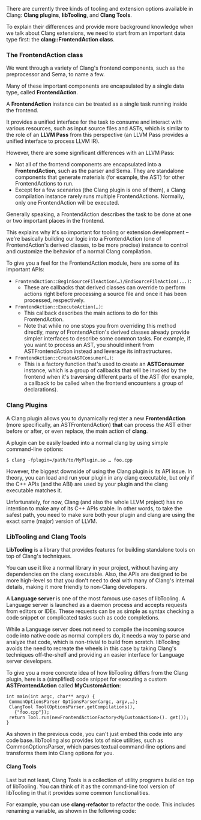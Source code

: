 There are currently three kinds of tooling and extension options available in Clang: **Clang plugins**, **libTooling**, and **Clang Tools**.

To explain their differences and provide more background knowledge when we talk about Clang extensions, we need to start from an important data type first: the **clang::FrontendAction class**.
### The FrontendAction class
We went through a variety of Clang's frontend components, such as the preprocessor and Sema, to name a few.

Many of these important components are encapsulated by a single data type, called **FrontendAction**.

A **FrontendAction** instance can be treated as a single task running inside the frontend.

It provides a unified interface for the task to consume and interact with various resources, such as input source files and ASTs, which is similar to the role of an **LLVM Pass** from this perspective (an LLVM Pass provides a unified interface to process LLVM IR).


However, there are some significant differences with an LLVM Pass:
- Not all of the frontend components are encapsulated into a **FrontendAction**, such as the parser and Sema. They are standalone components that generate materials (for example, the AST) for other FrontendActions to run.
- Except for a few scenarios (the Clang plugin is one of them), a Clang compilation instance rarely runs multiple FrontendActions. Normally, only one FrontendAction will be executed.

Generally speaking, a FrontendAction describes the task to be done at one or two important places in the frontend.

This explains why it's so important for tooling or extension development – we're basically building our logic into a FrontendAction (one of FrontendAction's derived classes, to be more precise) instance to control and customize the behavior of a normal Clang compilation.

To give you a feel for the FrontendAction module, here are some of its important APIs:
- `FrontendAction::BeginSourceFileAction(…)/EndSourceFileAction(...)`:
	- These are callbacks that derived classes can override to perform actions right before processing a source file and once it has been processed, respectively.
- `FrontendAction::ExecuteAction(…)`:
	- This callback describes the main actions to do for this FrontendAction. 
	-  Note that while no one stops you from overriding this method directly, many of FrontendAction's derived classes already provide simpler interfaces to describe some common tasks. For example, if you want to process an AST, you should inherit from ASTFrontendAction instead and leverage its infrastructures.
- `FrontendAction::CreateASTConsumer(…)`:
	- This is a factory function that's used to create an **ASTConsumer** instance, which is a group of callbacks that will be invoked by the frontend when it's traversing different parts of the AST (for example, a callback to be called when the frontend encounters a group of declarations).

### Clang Plugins
A Clang plugin allows you to dynamically register a new **FrontendAction** (more specifically, an ASTFrontendAction) **that** can process the AST either before or after, or even replace, the main action of **clang**.

A plugin can be easily loaded into a normal clang by using simple command-line options:
```
$ clang -fplugin=/path/to/MyPlugin.so … foo.cpp
```

However, the biggest downside of using the Clang plugin is its API issue. In theory, you can load and run your plugin in any clang executable, but only if the C++ APIs (and the ABI) are used by your plugin and the clang executable matches it.

Unfortunately, for now, Clang (and also the whole LLVM project) has no intention to make any of its C++ APIs stable. In other words, to take the safest path, you need to make sure both your plugin and clang are using the exact same (major) version of LLVM.

### LibTooling and Clang Tools
**LibTooling** is a library that provides features for building standalone tools on top of Clang's techniques.

You can use it like a normal library in your project, without having any dependencies on the clang executable. Also, the APIs are designed to be more high-level so that you don't need to deal with many of Clang's internal details, making it more friendly to non-Clang developers.

A **Language server** is one of the most famous use cases of libTooling. A Language server is launched as a daemon process and accepts requests from editors or IDEs. These requests can be as simple as syntax checking a code snippet or complicated tasks such as code completions.

While a Language server does not need to compile the incoming source code into native code as normal compilers do, it needs a way to parse and analyze that code, which is non-trivial to build from scratch. libTooling avoids the need to recreate the wheels in this case by taking Clang's techniques off-the-shelf and providing an easier interface for Language server developers.

To give you a more concrete idea of how libTooling differs from the Clang plugin, here is a (simplified) code snippet for executing a custom **ASTFrontendAction** called **MyCustomAction**:
```
int main(int argc, char** argv) {
 CommonOptionsParser OptionsParser(argc, argv,…);
 ClangTool Tool(OptionsParser.getCompilations(),
   {"foo.cpp"});
 return Tool.run(newFrontendActionFactory<MyCustomAction>(). get());
}
```

As shown in the previous code, you can't just embed this code into any code base. libTooling also provides lots of nice utilities, such as CommonOptionsParser, which parses textual command-line options and transforms them into Clang options for you.

#### Clang Tools
Last but not least, Clang Tools is a collection of utility programs build on top of libTooling. You can think of it as the command-line tool version of libTooling in that it provides some common functionalities.

For example, you can use **clang-refactor** to refactor the code. This includes renaming a variable, as shown in the following code:
```

```

